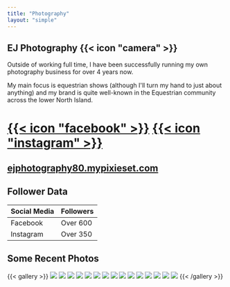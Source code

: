 ```yaml
---
title: "Photography"
layout: "simple"
---
```

## EJ Photography {{< icon "camera" >}}

Outside of working full time, I have been successfully running my own photography business for over 4 years now.

My main focus is equestrian shows (although I'll turn my hand to just about anything) and my brand is quite well-known in the Equestrian community across the lower North Island.

# [{{< icon "facebook" >}}](https://www.facebook.com/ellajphotographynz) [{{< icon "instagram" >}}](https://www.instagram.com/e.j.photographynz)

## [ejphotography80.mypixieset.com](https://ejphotography80.mypixieset.com/)

## Follower Data

| Social Media      | Followers |
| ----------- | ----------- |
| Facebook      | Over 600       |
| Instagram  | Over 350        |

## Some Recent Photos

{{< gallery >}}
    <img src="\gallery\lrhoy_ejphotography-1.jpg" class="grid-w50 md:grid-w33 xl:grid-w25" />
    <img src="\gallery\lrhoy_ejphotography-2.jpg" class="grid-w50 md:grid-w33 xl:grid-w25" />
    <img src="\gallery\lrhoy_ejphotography-3.jpg" class="grid-w50 md:grid-w33 xl:grid-w25" />
    <img src="\gallery\lrhoy_ejphotography-4.jpg" class="grid-w50 md:grid-w33 xl:grid-w25" />
    <img src="\gallery\lrhoy_ejphotography-5.jpg" class="grid-w50 md:grid-w33 xl:grid-w25" />
    <img src="\gallery\lrhoy_ejphotography-6.jpg" class="grid-w50 md:grid-w33 xl:grid-w25" />
    <img src="\gallery\lrhoy_ejphotography-7.jpg" class="grid-w50 md:grid-w33 xl:grid-w25" />
    <img src="\gallery\lrhoy_ejphotography-8.jpg" class="grid-w50 md:grid-w33 xl:grid-w25" />
    <img src="\gallery\lrhoy_ejphotography-9.jpg" class="grid-w50 md:grid-w33 xl:grid-w25" />
    <img src="\gallery\lrhoy_ejphotography-10.jpg" class="grid-w50 md:grid-w33 xl:grid-w25" />
    <img src="\gallery\lrhoy_ejphotography-11.jpg" class="grid-w50 md:grid-w33 xl:grid-w25" />
    <img src="\gallery\lrhoy_ejphotography-12.jpg" class="grid-w50 md:grid-w33 xl:grid-w25" />
    <img src="\gallery\lrhoy_ejphotography-13.jpg" class="grid-w50 md:grid-w33 xl:grid-w25" />
    <img src="\gallery\lrhoy_ejphotography-14.jpg" class="grid-w50 md:grid-w33 xl:grid-w25" />
    <img src="\gallery\lrhoy_ejphotography-15.jpg" class="grid-w50 md:grid-w33 xl:grid-w25" />
{{< /gallery >}}
